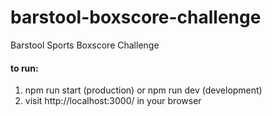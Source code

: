 # barstool-boxscore-challenge

Barstool Sports Boxscore Challenge

#### to run:

1. npm run start (production) or npm run dev (development)
2. visit http://localhost:3000/ in your browser
